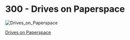 # 300 - Drives on Paperspace

![Drives_on_Paperspace](https://github.com/vanHeemstraSystems/deadline/assets/1499433/847d0356-3800-4f06-bb04-4d8e4167620e)

[Drives on Paperspace](https://console.paperspace.com/teu1osqtk/drives)
